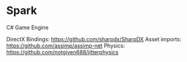 # Spark
C# Game Engine

DirectX Bindings: https://github.com/sharpdx/SharpDX
Asset imports: https://github.com/assimp/assimp-net
Physics: https://github.com/notgiven688/jitterphysics
